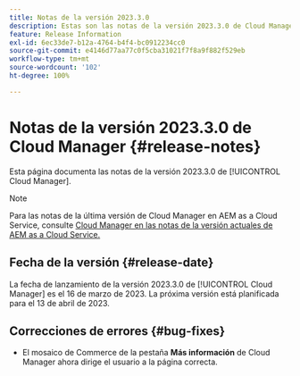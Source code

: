 ```yaml
---
title: Notas de la versión 2023.3.0
description: Estas son las notas de la versión 2023.3.0 de Cloud Manager.
feature: Release Information
exl-id: 6ec33de7-b12a-4764-b4f4-bc0912234cc0
source-git-commit: e4146d77aa77c0f5cba31021f7f8a9f882f529eb
workflow-type: tm+mt
source-wordcount: '102'
ht-degree: 100%

---
```


# Notas de la versión 2023.3.0 de Cloud Manager {#release-notes}

Esta página documenta las notas de la versión 2023.3.0 de [!UICONTROL Cloud Manager].

>[!NOTE]
>
>Para las notas de la última versión de Cloud Manager en AEM as a Cloud Service, consulte [Cloud Manager en las notas de la versión actuales de AEM as a Cloud Service.](https://experienceleague.adobe.com/docs/experience-manager-cloud-service/content/implementing/using-cloud-manager/release-notes-cloud-manager/release-notes-cm-current.html?lang=es)

## Fecha de la versión {#release-date}

La fecha de lanzamiento de la versión 2023.3.0 de [!UICONTROL Cloud Manager] es el 16 de marzo de 2023. La próxima versión está planificada para el 13 de abril de 2023.

## Correcciones de errores {#bug-fixes}

* El mosaico de Commerce de la pestaña **Más información** de Cloud Manager ahora dirige el usuario a la página correcta.
